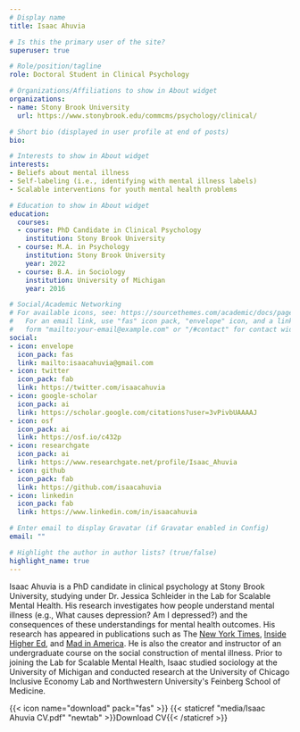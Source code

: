 ```yaml
---
# Display name
title: Isaac Ahuvia

# Is this the primary user of the site?
superuser: true

# Role/position/tagline
role: Doctoral Student in Clinical Psychology

# Organizations/Affiliations to show in About widget
organizations:
- name: Stony Brook University
  url: https://www.stonybrook.edu/commcms/psychology/clinical/

# Short bio (displayed in user profile at end of posts)
bio: 

# Interests to show in About widget
interests:
- Beliefs about mental illness
- Self-labeling (i.e., identifying with mental illness labels)
- Scalable interventions for youth mental health problems

# Education to show in About widget
education:
  courses:
  - course: PhD Candidate in Clinical Psychology
    institution: Stony Brook University
  - course: M.A. in Psychology
    institution: Stony Brook University
    year: 2022
  - course: B.A. in Sociology
    institution: University of Michigan
    year: 2016

# Social/Academic Networking
# For available icons, see: https://sourcethemes.com/academic/docs/page-builder/#icons
#   For an email link, use "fas" icon pack, "envelope" icon, and a link in the
#   form "mailto:your-email@example.com" or "/#contact" for contact widget.
social:
- icon: envelope
  icon_pack: fas
  link: mailto:isaacahuvia@gmail.com
- icon: twitter
  icon_pack: fab
  link: https://twitter.com/isaacahuvia
- icon: google-scholar
  icon_pack: ai
  link: https://scholar.google.com/citations?user=3vPivbUAAAAJ
- icon: osf
  icon_pack: ai
  link: https://osf.io/c432p
- icon: researchgate
  icon_pack: ai
  link: https://www.researchgate.net/profile/Isaac_Ahuvia
- icon: github
  icon_pack: fab
  link: https://github.com/isaacahuvia
- icon: linkedin
  icon_pack: fab
  link: https://www.linkedin.com/in/isaacahuvia

# Enter email to display Gravatar (if Gravatar enabled in Config)
email: ""

# Highlight the author in author lists? (true/false)
highlight_name: true
---
```


Isaac Ahuvia is a PhD candidate in clinical psychology at Stony Brook University, studying under Dr. Jessica Schleider in the Lab for Scalable Mental Health. His research investigates how people understand mental illness (e.g., What causes depression? Am I depressed?) and the consequences of these understandings for mental health outcomes. His research has appeared in publications such as The [New York Times](https://www.nytimes.com/2024/05/06/health/mental-health-schools.html), [Inside Higher Ed](https://www.insidehighered.com/opinion/views/2024/03/07/many-depressed-students-dont-identify-such-opinion), and [Mad in America](https://www.madinamerica.com/2024/03/from-self-label-to-self-sabotage-identifying-with-anxiety-fuels-avoidance-behaviors/). He is also the creator and instructor of an undergraduate course on the social construction of mental illness. Prior to joining the Lab for Scalable Mental Health, Isaac studied sociology at the University of Michigan and conducted research at the University of Chicago Inclusive Economy Lab and Northwestern University's Feinberg School of Medicine. 

{{< icon name="download" pack="fas" >}} {{< staticref "media/Isaac Ahuvia CV.pdf" "newtab" >}}Download CV{{< /staticref >}}
